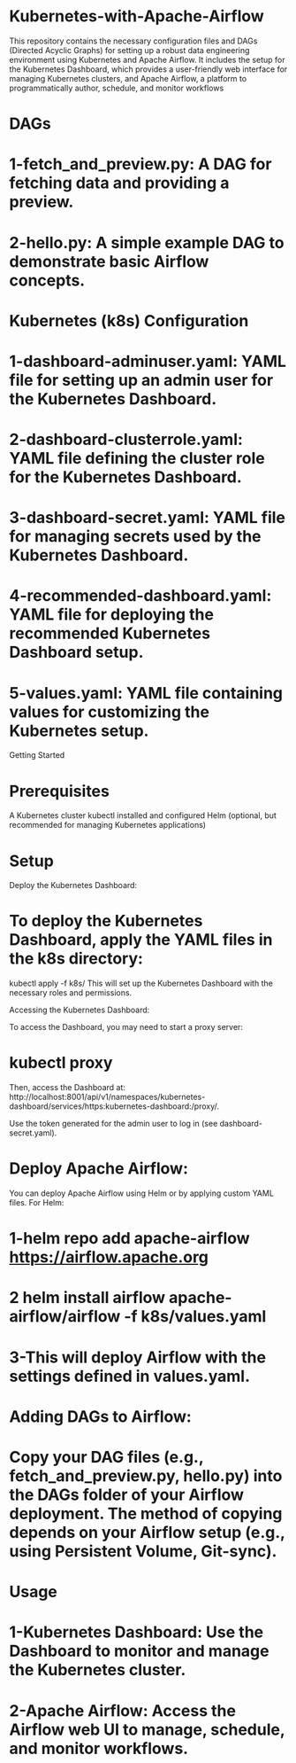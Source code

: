 # Kubernetes-with-Apache-Airflow

This repository contains the necessary configuration files and DAGs (Directed Acyclic Graphs) for setting up a robust data engineering environment using Kubernetes and Apache Airflow. It includes the setup for the Kubernetes Dashboard, which provides a user-friendly web interface for managing Kubernetes clusters, and Apache Airflow, a platform to programmatically author, schedule, and monitor workflows

# DAGs
 # 1-fetch_and_preview.py: A DAG for fetching data and providing a preview.

# 2-hello.py: A simple example DAG to demonstrate basic Airflow concepts.

# Kubernetes (k8s) Configuration
# 1-dashboard-adminuser.yaml: YAML file for setting up an admin user for the Kubernetes Dashboard.

# 2-dashboard-clusterrole.yaml: YAML file defining the cluster role for the Kubernetes Dashboard.

# 3-dashboard-secret.yaml: YAML file for managing secrets used by the Kubernetes Dashboard.

# 4-recommended-dashboard.yaml: YAML file for deploying the recommended Kubernetes Dashboard setup.

# 5-values.yaml: YAML file containing values for customizing the Kubernetes setup.

Getting Started
# Prerequisites

A Kubernetes cluster
kubectl installed and configured
Helm (optional, but recommended for managing Kubernetes applications)

# Setup
Deploy the Kubernetes Dashboard:

# To deploy the Kubernetes Dashboard, apply the YAML files in the k8s directory:

kubectl apply -f k8s/
This will set up the Kubernetes Dashboard with the necessary roles and permissions.

Accessing the Kubernetes Dashboard:

To access the Dashboard, you may need to start a proxy server:

# kubectl proxy
Then, access the Dashboard at: http://localhost:8001/api/v1/namespaces/kubernetes-dashboard/services/https:kubernetes-dashboard:/proxy/.

Use the token generated for the admin user to log in (see dashboard-secret.yaml).

# Deploy Apache Airflow:

You can deploy Apache Airflow using Helm or by applying custom YAML files. For Helm:

# 1-helm repo add apache-airflow https://airflow.apache.org
# 2 helm install airflow apache-airflow/airflow -f k8s/values.yaml
# 3-This will deploy Airflow with the settings defined in values.yaml.

# Adding DAGs to Airflow:

# Copy your DAG files (e.g., fetch_and_preview.py, hello.py) into the DAGs folder of your Airflow deployment. The method of copying depends on your Airflow setup (e.g., using Persistent Volume, Git-sync).

# Usage
# 1-Kubernetes Dashboard: Use the Dashboard to monitor and manage the Kubernetes cluster.
# 2-Apache Airflow: Access the Airflow web UI to manage, schedule, and monitor workflows.
